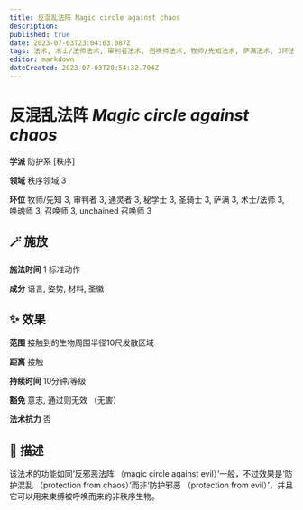 ```yaml
---
title: 反混乱法阵 Magic circle against chaos
description: 
published: true
date: 2023-07-03T23:04:03.087Z
tags: 法术, 术士/法师法术, 审判者法术, 召唤师法术, 牧师/先知法术, 萨满法术, 3环法术, 秘学士法术, unchained 召唤师法术, 防护系, 通灵者法术, 唤魂师法术, 圣骑士法术, 秩序, 秩序领域
editor: markdown
dateCreated: 2023-07-03T20:54:32.704Z
---
```


# **反混乱法阵** *Magic circle against chaos*

**学派** 防护系 \[秩序\] 

**领域** 秩序领域 3

**环位** 牧师/先知 3, 审判者 3, 通灵者 3, 秘学士 3, 圣骑士 3, 萨满 3, 术士/法师 3, 唤魂师 3, 召唤师 3, unchained 召唤师 3

## 🪄 施放

**施法时间** 1 标准动作

**成分** 语言, 姿势, 材料, 圣徽

## ✨ 效果  

**范围** 接触到的生物周围半径10尺发散区域

**距离** 接触  

**持续时间** 10分钟/等级 

**豁免** 意志, 通过则无效 （无害）

**法术抗力** 否

## 📖 描述

该法术的功能如同‘反邪恶法阵 （magic circle against evil）’一般，不过效果是‘防护混乱 （protection from chaos）’而非‘防护邪恶 （protection from evil）’，并且它可以用来束缚被呼唤而来的非秩序生物。
    